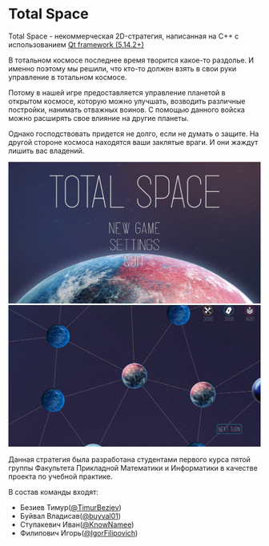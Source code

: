 # Total Space
Total Space - некоммерческая 2D-стратегия, написанная на C++ с использованием [Qt framework (5.14.2+)](https://www.qt.io/)

В тотальном космосе последнее время творится какое-то раздолье. И именно поэтому мы решили, что кто-то должен взять в свои руки управление в тотальном космосе. 

Потому в нашей игре предоставляется управление планетой в открытом космосе, которую можно улучшать, возводить различные постройки, нанимать отважных воинов. С помощью данного войска можно расширять свое влияние на другие планеты.

Однако господствовать придется не долго, если не думать о защите. На другой стороне космоса находятся ваши заклятые враги. И они жаждут лишить вас владений.

![](https://github.com/KnowNamee/Total-Space/blob/Readme/img/Main%20Menu.jpg)
![](https://github.com/KnowNamee/Total-Space/blob/Readme/img/Game%20Screen.jpg)

Данная стратегия была разработана студентами первого курса пятой группы Факультета Прикладной Математики и Информатики в качестве проекта по учебной практике.

В состав команды входят:
- Безиев Тимур([@TimurBeziev](https://github.com/TimurBeziev))
- Буйвал Владисав([@buyval01](https://github.com/buyval01))
- Ступакевич Иван([@KnowNamee](https://github.com/KnowNamee))
- Филипович Игорь([@IgorFilipovich](https://github.com/IgorFilipovich))
